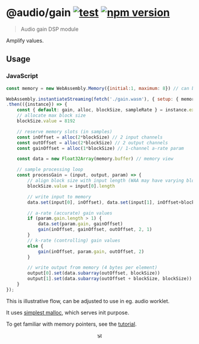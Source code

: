 # @audio/gain [![test](https://github.com/audiojs/gain/actions/workflows/test.yml/badge.svg)](https://github.com/audiojs/gain/actions/workflows/test.yml) [![npm version](https://img.shields.io/npm/v/@audio/gain)](http://npmjs.org/@audio/gain)

> Audio gain DSP module

Amplify values.

## Usage

<!-- [![npm install @audio/gain](https://nodei.co/npm/@audio/gain.png?mini=true)](https://npmjs.org/package/@audio/gain/) -->

<!--
### `./gain.js`

```js
import gain from '@audio/gain';

const input = [leftValues, rightValues]
const output = [new Float32Array(blockSize), new Float32Array(blockSize)]

gain(input, gain, output)
```

* `input` is a list of input channels, eg. `[leftValues, rightValues]`.
* `output` is a list of output channels, optional. If omitted, input is used for output.
* `gain` can be an array for a-rate or direct value for k-rate param.

Returns output list, if any, otherwise rewrites input arrays.
-->

<!-- ### `./gain.wasm` -->

<!-- Raw WASM function requires a bit of memory management. -->

### JavaScript

```js
const memory = new WebAssembly.Memory({initial:1, maximum: 8}) // can be shared also

WebAssembly.instantiateStreaming(fetch('./gain.wasm'), { setup: { memory } })
.then(({instance}) => {
	const { default: gain, alloc, blockSize, sampleRate } = instance.exports
	// allocate max block size
	blockSize.value = 8192

	// reserve memory slots (in samples)
	const inOffset = alloc(2*blockSize) // 2 input channels
	const outOffset = alloc(2*blockSize) // 2 output channels
	const gainOffset = alloc(1*blockSize) // 1-channel a-rate param

	const data = new Float32Array(memory.buffer) // memory view

	// sample processing loop
	const processGain = (input, output, param) => {
		// align block size with input length (WAA may have varying block size)
		blockSize.value = input[0].length

		// write input to memory
		data.set(input[0], inOffset), data.set(input[1], inOffset+blockSize)

		// a-rate (accurate) gain values
		if (param.gain.length > 1) {
			data.set(param.gain, gainOffset)
			gain(inOffset, gainOffset, outOffset, 2, 1)
		}
		// k-rate (controlling) gain values
		else {
			gain(inOffset, param.gain, outOffset, 2)
		}

		// write output from memory (4 bytes per element)
		output[0].set(data.subarray(outOffset, blockSize))
		output[1].set(data.subarray(outOffset + blockSize, blockSize))
	}
});
```

This is illustrative flow, can be adjusted to use in eg. audio worklet.

It uses [simplest malloc](https://github.com/rain-1/awesome-allocators/blob/master/bump.md), which serves init purpose.

To get familiar with memory pointers, see the [tutorial](https://wasmbyexample.dev/examples/reading-and-writing-audio/reading-and-writing-audio.assemblyscript.en-us.html).

<!--
### `./gain.son`

Can be used in [sonr](https://github.com/audio-lab/sonr) as:

```
import gain from '@audio/gain'

mySource | gain(.45)
```
-->

<!--
### `./gain-stream.js`

```js
var Generator = require('audio-generator/stream');
var Gain = require('@audio/gain/stream');
var Speaker = require('audio-speaker/stream');

var generator = Generator({ duration: 2 });
var gain = Gain(0.5);
var speaker = Speaker();

generator.pipe(gain).pipe(speaker);
```

#### Pull-stream

```js
var generator = require('audio-generator/pull');
var gain = require('@audio/gain/pull');
var speaker = require('audio-speaker/pull');
var pull = require('pull-stream/pull');

pull(
	generator(Math.random, { duration: 2 }),
	gain({ volume: .4 }),
	speaker()
);
```
-->

<!--

Command:

```sh
$ cat sample.wav | gain --volume 0.5 | speaker
```
-->

<!--
## Related

> [audio-generator](https://github.com/audiojs/audio-generator) — generate stream with a function.<br/>
> [audio-speaker](https://github.com/audiojs/audio-speaker) — output stream to node/browser speaker.<br/>
> [GainNode](https://developer.mozilla.org/en-US/docs/Web/API/GainNode) — gain node in web-audio-api.</br>
> [pcm-volume](https://npmjs.org/package/pcm-volume) — similar package, volume is taken as tangential.</br>
-->

<p align=center>🕉</p>
